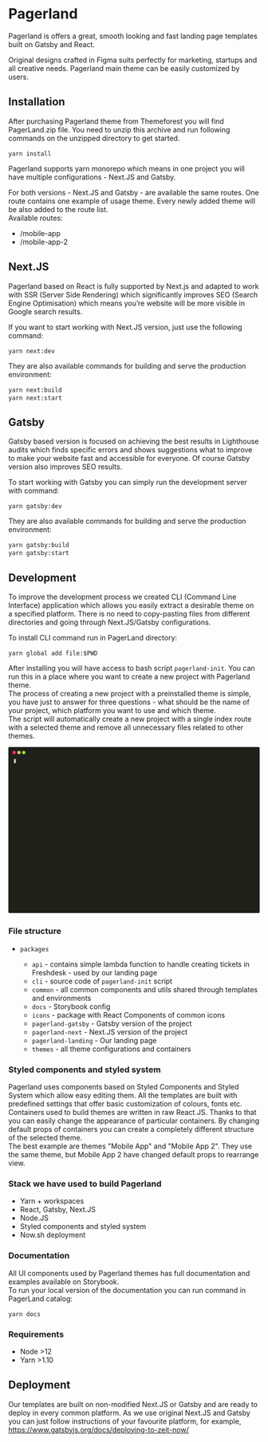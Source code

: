# Pagerland

Pagerland is offers a great, smooth looking and fast landing page templates built on Gatsby and React.

Original designs crafted in Figma suits perfectly for marketing, startups and all creative needs.
Pagerland main theme can be easily customized by users.

## Installation

After purchasing Pagerland theme from Themeforest you will find PagerLand.zip file. You need to unzip this archive
and run following commands on the unzipped directory to get started.

```shell script
yarn install
```

Pagerland supports yarn monorepo which means in one project you will have multiple configurations - Next.JS and Gatsby.

For both versions - Next.JS and Gatsby - are available the same routes. One route contains one example of usage theme.
Every newly added theme will be also added to the route list.  
Available routes:

- /mobile-app
- /mobile-app-2

## Next.JS

Pagerland based on React is fully supported by Next.js and adapted to work with SSR (Server Side Rendering)
which significantly improves SEO (Search Engine Optimisation) which means you’re website will be more visible
in Google search results.

If you want to start working with Next.JS version, just use the following command:

```shell script
yarn next:dev
```

They are also available commands for building and serve the production environment:

```shell script
yarn next:build
yarn next:start
```

## Gatsby

Gatsby based version is focused on achieving the best results in Lighthouse audits which finds specific errors
and shows suggestions what to improve to make your website fast and accessible for everyone.
Of course Gatsby version also improves SEO results.

To start working with Gatsby you can simply run the development server with command:

```shell script
yarn gatsby:dev
```

They are also available commands for building and serve the production environment:

```shell script
yarn gatsby:build
yarn gatsby:start
```

## Development

To improve the development process we created CLI (Command Line Interface) application which allows you easily
extract a desirable theme on a specified platform. There is no need to copy-pasting files from different directories
and going through Next.JS/Gatsby configurations.

To install CLI command run in PagerLand directory:

```shell script
yarn global add file:$PWD
```

After installing you will have access to bash script `pagerland-init`.
You can run this in a place where you want to create a new project with Pagerland theme.  
The process of creating a new project with a preinstalled theme is simple, you have just to answer
for three questions - what should be the name of your project, which platform you want to use and which theme.  
The script will automatically create a new project with a single index route with a selected theme and remove
all unnecessary files related to other themes.

![CLI](./cli.svg)

### File structure

- `packages`

  - `api` - contains simple lambda function to handle creating tickets in Freshdesk - used by our landing page
  - `cli` - source code of `pagerland-init` script
  - `common` - all common components and utils shared through templates and environments
  - `docs` - Storybook config
  - `icons` - package with React Components of common icons
  - `pagerland-gatsby` - Gatsby version of the project
  - `pagerland-next` - Next.JS version of the project
  - `pagerland-landing` - Our landing page
  - `themes` - all theme configurations and containers

### Styled components and styled system

Pagerland uses components based on Styled Components and Styled System which allow easy editing them.
All the templates are built with predefined settings that offer basic customization of colours, fonts etc.
Containers used to build themes are written in raw React.JS. Thanks to that you can easily change the appearance
of particular containers. By changing default props of containers you can create a completely different structure
of the selected theme.  
The best example are themes "Mobile App" and "Mobile App 2". They use the same theme, but Mobile App 2
have changed default props to rearrange view.

### Stack we have used to build Pagerland

- Yarn + workspaces
- React, Gatsby, Next.JS
- Node.JS
- Styled components and styled system
- Now.sh deployment

### Documentation

All UI components used by Pagerland themes has full documentation and examples available on Storybook.  
To run your local version of the documentation you can run command in PagerLand catalog:

```shell script
yarn docs
```

### Requirements

- Node >12
- Yarn >1.10

## Deployment

Our templates are built on non-modified Next.JS or Gatsby and are ready to deploy in every common platform.
As we use original Next.JS and Gatsby you can just follow instructions of your favourite platform,
for example, https://www.gatsbyjs.org/docs/deploying-to-zeit-now/
